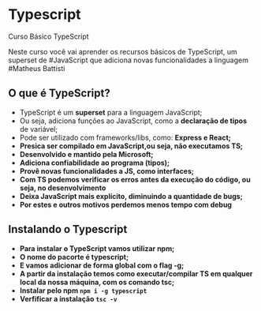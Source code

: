 # Typescript
<p>Curso Básico TypeScript</p>
<p> Neste curso você vai aprender os recursos básicos de TypeScript, um superset de #JavaScript que adiciona novas funcionalidades a linguagem #Matheus Battisti</p>

## O que é TypeScript?
<ul>
    <li>TypeScript é um <b>superset</b> para a linguagem JavaScript;</li>
    <li>Ou seja, adiciona funções ao JavaScript, como a <b>declaração de tipos</b> de variável;</li>
    <li>Pode ser utilizado com frameworks/libs, como: <b>Express e React;<b> 
    </li>
    <li>Presica ser <b>compilado em JavaScript,</b>ou seja, não executamos TS;</li>
    <li>Desenvolvido e mantido pela <b>Microsoft;</b></li>
    <li>Adiciona <b>confiabilidade</b> ao programa (tipos);</li>
    <li>Provê novas funcionalidades a JS, como <b>interfaces</b>;</li>
    <li>Com TS podemos <b>verificar os erros antes da execução</b> do código, ou seja, no desenvolvimento</li>
    <li>Deixa JavaScript <b>mais explícito</b>, diminuindo a quantidade de bugs;</li>
    <li>Por estes e outros motivos <b>perdemos menos tempo com debug</b></li>
</ul>

## Instalando o Typescript
<ul>
    <li>Para instalar o TypeScript vamos utilizar <b>npm</b>;</li>
    <li>O nome do pacorte é <b>typescript</b>;</li>
    <li>E vamos adicionar de forma global com o <b>flag -g</b>;</li>
    <li>A partir da instalação temos como <b>executar/compilar</b> TS em qualquer local da nossa máquina, com os comando 
    <b>tsc</b>;</li>
    <li>Instalar pelo npm <code>npm i -g typescript</code></li>
    <li>Verfificar a instalação <code>tsc -v</code></li>
</ul>
